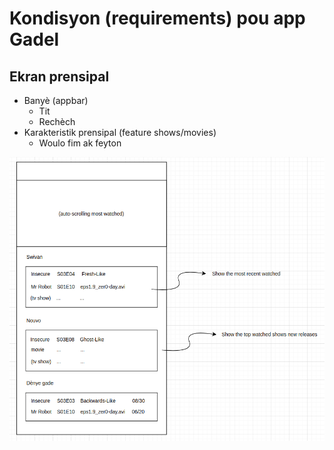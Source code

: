# Kondisyon (requirements) pou app Gadel

## Ekran prensipal

* Banyè (appbar)
  - Tit
  - Rechèch
* Karakteristik prensipal (feature shows/movies)
  - Woulo fim ak feyton
  
<img src="images/gadel-main-screen.png">